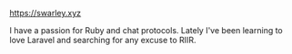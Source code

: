 https://swarley.xyz

I have a passion for Ruby and chat protocols. Lately I've been learning to love Laravel and searching for any excuse to RIIR.
